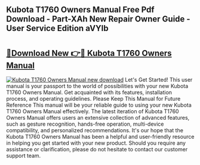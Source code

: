 ## Kubota T1760 Owners Manual Free Pdf Download - Part-XAh New Repair Owner Guide - User Service Edition aVYIb

# <h2><a href="http://bc90243.oget.top/?id=Kubota+T1760+Owners+Manual">🔗Download New 👉🔴 Kubota T1760 Owners Manual</a></h2>

[![Kubota T1760 Owners Manual new download](https://i.imgur.com/5g1atiW.png)](http://bc90243.oget.top/?id=Kubota+T1760+Owners+Manual)
Let's Get Started! This user manual is your passport to the world of possibilities with your new Kubota T1760 Owners Manual. Get acquainted with its features, installation process, and operating guidelines. Please Keep This Manual for Future Reference This manual will be your reliable guide to using your new Kubota T1760 Owners Manual effectively. The latest iteration of Kubota T1760 Owners Manual offers users an extensive collection of advanced features, such as gesture recognition, hands-free operation, multi-device compatibility, and personalized recommendations. It's our hope that the Kubota T1760 Owners Manual has been a helpful and user-friendly resource in helping you get started with your new product. Should you require any assistance or clarification, please do not hesitate to contact our customer support team.
